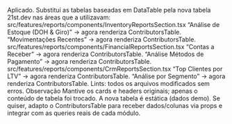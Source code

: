 Aplicado. Substituí as tabelas baseadas em DataTable pela nova tabela 21st.dev nas áreas que a utilizavam:
src/features/reports/components/InventoryReportsSection.tsx
“Análise de Estoque (DOH & Giro)” → agora renderiza ContributorsTable.
“Movimentações Recentes” → agora renderiza ContributorsTable.
src/features/reports/components/FinancialReportsSection.tsx
“Contas a Receber” → agora renderiza ContributorsTable.
“Análise Métodos de Pagamento” → agora renderiza ContributorsTable.
src/features/reports/components/CrmReportsSection.tsx
“Top Clientes por LTV” → agora renderiza ContributorsTable.
“Análise por Segmento” → agora renderiza ContributorsTable.
Lints: todos os arquivos modificados sem erros.
Observação
Mantive os cards e headers originais; apenas o conteúdo de tabela foi trocado.
A nova tabela é estática (dados demo). Se quiser, adapto o ContributorsTable para receber dados/colunas via props e integrar com as queries reais de cada módulo.